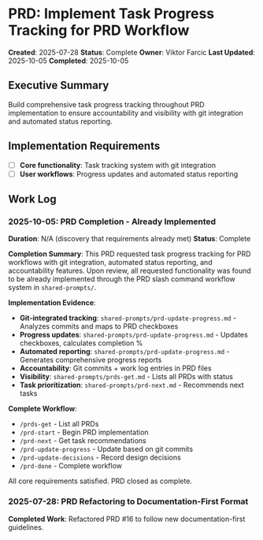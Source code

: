 # PRD: Implement Task Progress Tracking for PRD Workflow

**Created**: 2025-07-28
**Status**: Complete
**Owner**: Viktor Farcic
**Last Updated**: 2025-10-05
**Completed**: 2025-10-05

## Executive Summary
Build comprehensive task progress tracking throughout PRD implementation to ensure accountability and visibility with git integration and automated status reporting.

## Implementation Requirements
- [ ] **Core functionality**: Task tracking system with git integration
- [ ] **User workflows**: Progress updates and automated status reporting

## Work Log

### 2025-10-05: PRD Completion - Already Implemented
**Duration**: N/A (discovery that requirements already met)
**Status**: Complete

**Completion Summary**:
This PRD requested task progress tracking for PRD workflows with git integration, automated status reporting, and accountability features. Upon review, all requested functionality was found to be already implemented through the PRD slash command workflow system in `shared-prompts/`.

**Implementation Evidence**:
- **Git-integrated tracking**: `shared-prompts/prd-update-progress.md` - Analyzes commits and maps to PRD checkboxes
- **Progress updates**: `shared-prompts/prd-update-progress.md` - Updates checkboxes, calculates completion %
- **Automated reporting**: `shared-prompts/prd-update-progress.md` - Generates comprehensive progress reports
- **Accountability**: Git commits + work log entries in PRD files
- **Visibility**: `shared-prompts/prds-get.md` - Lists all PRDs with status
- **Task prioritization**: `shared-prompts/prd-next.md` - Recommends next tasks

**Complete Workflow**:
- `/prds-get` - List all PRDs
- `/prd-start` - Begin PRD implementation
- `/prd-next` - Get task recommendations
- `/prd-update-progress` - Update based on git commits
- `/prd-update-decisions` - Record design decisions
- `/prd-done` - Complete workflow

All core requirements satisfied. PRD closed as complete.

### 2025-07-28: PRD Refactoring to Documentation-First Format
**Completed Work**: Refactored PRD #16 to follow new documentation-first guidelines.
